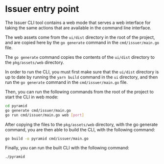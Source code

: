 # Issuer entry point

The Issuer CLI tool contains a web mode that serves a web interface for taking the same actions that are available in the command line interface.

The web assets come from the `ui/dist` directory in the root of the project, and are copied here by the `go generate` command in the `cmd/issuer/main.go` file.

The `go generate` command copies the contents of the `ui/dist` directory to the `pkg/assets/web` directory.

In order to run the CLI, you must first make sure that the `ui/dist` directory is up to date by running the `yarn build` command in the `ui` directory, and then run the `go generate` command in the `cmd/issuer/main.go` file.

Then, you can run the following commands from the root of the project to start the CLI in web mode:

```sh
cd pyramid 
go generate cmd/issuer/main.go
go run cmd/issuer/main.go web [port]
```

After copying the files to the `pkg/assets/web` directory, with the go generate command, you are then able to build the CLI, with the following command:

```sh
go build -o pyramid cmd/issuer/main.go
```

Finally, you can run the built CLI with the following command:

```sh
./pyramid
```
